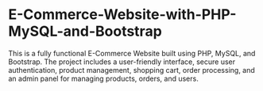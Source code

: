 # E-Commerce-Website-with-PHP-MySQL-and-Bootstrap
This is a fully functional E-Commerce Website built using PHP, MySQL, and Bootstrap. The project includes a user-friendly interface, secure user authentication, product management, shopping cart, order processing, and an admin panel for managing products, orders, and users.
